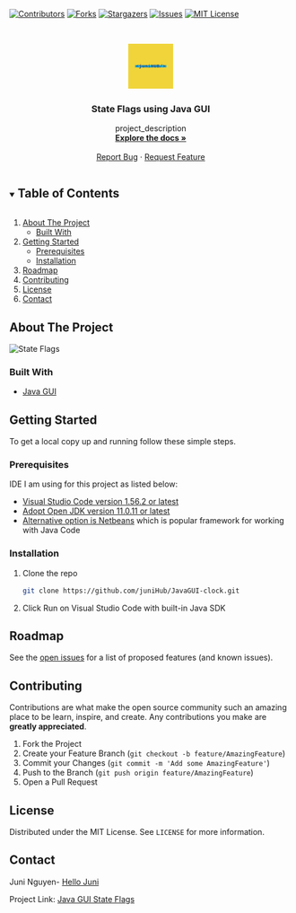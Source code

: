 
<!-- PROJECT SHIELDS -->

[![Contributors][contributors-shield]][contributors-url]
[![Forks][forks-shield]][forks-url]
[![Stargazers][stars-shield]][stars-url]
[![Issues][issues-shield]][issues-url]
[![MIT License][license-shield]][license-url]



<!-- PROJECT LOGO -->
<br />
<p align="center">
  <a href="https://github.com/juniHub/JavaGUI-stateflags">
    <img src="logo.png" alt="Logo" width="80" height="80">
  </a>

  <h3 align="center">State Flags using Java GUI</h3>

  <p align="center">
    project_description
    <br />
    <a href="https://github.com/juniHub/JavaGUI-stateflags"><strong>Explore the docs »</strong></a>
    <br />
    <br />
    <a href="https://github.com/juniHub/JavaGUI-stateflags/issues">Report Bug</a>
    ·
    <a href="https://github.com/juniHub/JavaGUI-stateflags/issues">Request Feature</a>
  </p>
</p>



<!-- TABLE OF CONTENTS -->
<details open="open">
  <summary><h2 style="display: inline-block">Table of Contents</h2></summary>
  <ol>
    <li>
      <a href="#about-the-project">About The Project</a>
      <ul>
        <li><a href="#built-with">Built With</a></li>
      </ul>
    </li>
    <li>
      <a href="#getting-started">Getting Started</a>
      <ul>
        <li><a href="#prerequisites">Prerequisites</a></li>
        <li><a href="#installation">Installation</a></li>
      </ul>
    </li>
    <li><a href="#roadmap">Roadmap</a></li>
    <li><a href="#contributing">Contributing</a></li>
    <li><a href="#license">License</a></li>
    <li><a href="#contact">Contact</a></li>
  
  </ol>
</details>



<!-- ABOUT THE PROJECT -->
## About The Project

![State Flags](https://res.cloudinary.com/dafolrlpj/image/upload/v1621774022/gallery/idp2mmafp2dgrfpnyaqm.gif)




### Built With

* [Java GUI](https://docs.oracle.com/javase/tutorial/uiswing/)


<!-- GETTING STARTED -->
## Getting Started

To get a local copy up and running follow these simple steps.

### Prerequisites

IDE I am using for this project as listed below:
* [Visual Studio Code version 1.56.2 or latest](https://code.visualstudio.com)
* [Adopt Open JDK version 11.0.11 or latest](https://adoptopenjdk.net/index.html)
* [Alternative option is Netbeans](https://netbeans.apache.org) which is popular framework for working with Java Code
 

### Installation

1. Clone the repo
   ```sh
   git clone https://github.com/juniHub/JavaGUI-clock.git
   ```
2. Click Run on Visual Studio Code with built-in Java SDK


<!-- ROADMAP -->
## Roadmap

See the [open issues](https://github.com/juniHub/JavaGUI-stateflags/issues) for a list of proposed features (and known issues).



<!-- CONTRIBUTING -->
## Contributing

Contributions are what make the open source community such an amazing place to be learn, inspire, and create. Any contributions you make are **greatly appreciated**.

1. Fork the Project
2. Create your Feature Branch (`git checkout -b feature/AmazingFeature`)
3. Commit your Changes (`git commit -m 'Add some AmazingFeature'`)
4. Push to the Branch (`git push origin feature/AmazingFeature`)
5. Open a Pull Request



<!-- LICENSE -->
## License

Distributed under the MIT License. See `LICENSE` for more information.



<!-- CONTACT -->
## Contact

Juni Nguyen- [Hello Juni](mailto:hellojuninguyen@gmail.com)

Project Link: [Java GUI State Flags](https://github.com/juniHub/JavaGUI-stateflags)


<!-- MARKDOWN LINKS & IMAGES -->
<!-- https://www.markdownguide.org/basic-syntax/#reference-style-links -->
[contributors-shield]: https://img.shields.io/github/contributors/juniHub/JavaGUI-stateflags.svg?style=for-the-badge
[contributors-url]: https://github.com/juniHub/JavaGUI-stateflags/graphs/contributors
[forks-shield]: https://img.shields.io/github/forks/juniHub/JavaGUI-stateflags.svg?style=for-the-badge
[forks-url]: https://github.com/juniHub/JavaGUI-stateflags/network/members
[stars-shield]: https://img.shields.io/github/stars/juniHub/JavaGUI-stateflags.svg?style=for-the-badge
[stars-url]: https://github.comjuniHub/JavaGUI-stateflags/stargazers
[issues-shield]: https://img.shields.io/github/issues/juniHub/JavaGUI-stateflags.svg?style=for-the-badge
[issues-url]: https://github.com/gjuniHub/JavaGUI-stateflags/issues
[license-shield]: https://img.shields.io/github/license/juniHub/JavaGUI-stateflags.svg?style=for-the-badge
[license-url]: https://github.com/juniHub/JavaGUI-stateflags/blob/master/LICENSE.txt
